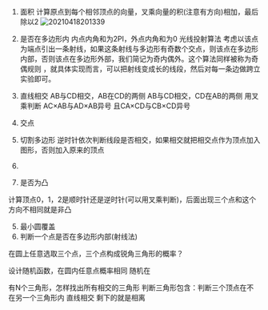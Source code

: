 1. 面积
计算原点到每个相邻顶点的向量，叉乘向量的积(注意有方向)相加，最后除以2
![20210418201339](https://i.loli.net/2021/04/18/Rmtv5UEIA9ngzVF.png)
2. 是否在多边形内
内点内角和为2PI，外点内角和为0
光线投射算法
考虑以该点为端点引出一条射线，如果这条射线与多边形有奇数个交点，则该点在多边形内部，否则该点在多边形外部，我们简记为奇内偶外。这个算法同样被称为奇偶规则 ，就具体实现而言，可以把射线变成长的线段，然后对每一条边做跨立实验即可。
3. 直线相交
AB与CD相交，AB在CD的两侧
AB与CD相交，CD在AB的两侧
用叉乘判断 
AC×AB与AD×AB异号
且CA×CD与CB×CD异号

4. 交点
   
5. 切割多边形
   逆时针依次判断线段是否相交，如果相交就把相交点作为顶点加入图形，否则加入原来的顶点
6. 

7. 是否为凸

计算顶点0，1，2是顺时针还是逆时针(可以用叉乘判断)，后面出现三个点和这个方向不相同就是非凸

5. 最小圆覆盖
6. 判断一个点是否在多边形内部(射线法)

在圆上任意选取三个点，三个点构成锐角三角形的概率？

设计随机函数，在圆内任意点概率相同
随机在

有N个三角形，怎样找出所有相交的三角形
判断三角形包含：判断三个顶点在不在另一个三角形内
直线相交
剩下的就是相离